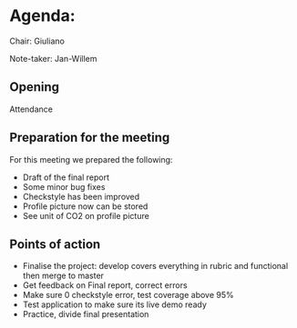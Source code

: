 # Agenda:

Chair: Giuliano

Note-taker: Jan-Willem

## Opening
Attendance

## Preparation for the meeting

For this meeting we prepared the following:
* Draft of the final report
* Some minor bug fixes
* Checkstyle has been improved
* Profile picture now can be stored
* See unit of CO2 on profile picture 

## Points of action

* Finalise the project: develop covers everything in rubric and functional then merge to master
* Get feedback on Final report, correct errors
* Make sure 0 checkstyle error, test coverage above 95%
* Test application to make sure its live demo ready
* Practice, divide final presentation
